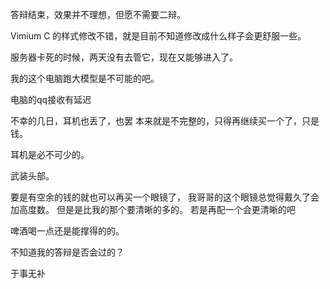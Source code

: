答辩结束，效果并不理想，但愿不需要二辩。

Vimium C 的样式修改不错，就是目前不知道修改成什么样子会更舒服一些。

服务器卡死的时候，两天没有去管它，现在又能够进入了。

我的这个电脑跑大模型是不可能的吧。

电脑的qq接收有延迟

不幸的几日，耳机也丢了，也罢
本来就是不完整的，只得再继续买一个了，只是钱。

耳机是必不可少的。

武装头部。

要是有空余的钱的就也可以再买一个眼镜了，
我哥哥的这个眼镜总觉得戴久了会加高度数。
但是是比我的那个要清晰的多的。
若是再配一个会更清晰的吧

啤酒喝一点还是能撑得的的。

不知道我的答辩是否会过的？

于事无补